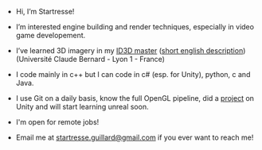 * Hi, I’m Startresse!
* I’m interested engine building and render techniques, especially in video game developement.
* I’ve learned 3D imagery in my [ID3D master](http://master-info.univ-lyon1.fr/ID3D/) ([short english description](http://offre-de-formations.univ-lyon1.fr/parcours-144/image-developpement-et-technologie-3d.html#)) (Université Claude Bernard - Lyon 1 - France)
* I code mainly in c++ but I can code in c# (esp. for Unity), python, c and Java.
* I use Git on a daily basis, know the full OpenGL pipeline, did a [project](https://youtu.be/NTrOhpMeDSo) on Unity and will start learning unreal soon.

* I'm open for remote jobs!
* Email me at startresse.guillard@gmail.com if you ever want to reach me!
